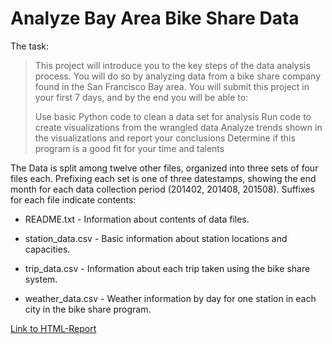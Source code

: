 # Analyze Bay Area Bike Share Data

The task:

> This project will introduce you to the key steps of the data analysis
> process. You will do so by analyzing data from a bike share company
> found in the San Francisco Bay area. You will submit this project in
> your first 7 days, and by the end you will be able to:
>
> Use basic Python code to clean a data set for analysis Run code to
> create visualizations from the wrangled data Analyze trends shown in
> the visualizations and report your conclusions Determine if this
> program is a good fit for your time and talents

The Data is split among twelve other files, organized into three sets of four files each. Prefixing each set is one of three datestamps, showing the end month for each data collection period (201402, 201408, 201508). Suffixes for each file indicate contents:

- README.txt - Information about contents of data files.

- station_data.csv - Basic information about station locations and capacities.

- trip_data.csv - Information about each trip taken using the bike share system.

- weather_data.csv - Weather information by day for one station in each city in the bike share program.

[Link to HTML-Report](https://rahbaran.github.io/data-analyst-udacity-nanodegree//p0-bike-rental-analysis/p0_final_rahbaran.html)
